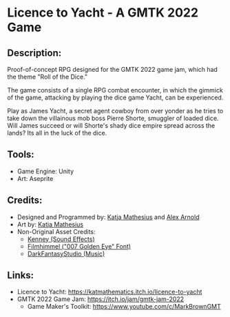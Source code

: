 # Licence to Yacht - A GMTK 2022 Game

## Description:
Proof-of-concept RPG designed for the GMTK 2022 game jam, which had the theme "Roll of the Dice."

The game consists of a single RPG combat encounter, in which the gimmick of the game, attacking by playing the dice game Yacht, can be experienced. 

Play as James Yacht, a secret agent cowboy from over yonder as he tries to take down the villainous mob boss Pierre Shorte, smuggler of loaded dice. Will James succeed or will Shorte's shady dice empire spread across the lands? Its all in the luck of the dice.

## Tools:
- Game Engine: Unity
- Art: Aseprite

## Credits:
- Designed and Programmed by: [Katja Mathesius](https://twitter.com/Kat_Mathematics) and [Alex Arnold](https://twitter.com/AlexArn1620)
- Art by: [Katja Mathesius](https://twitter.com/Kat_Mathematics)
- Non-Original Asset Credits: 
   - [Kenney (Sound Effects)](https://www.kenney.nl/assets?q=ui)
   - [Filmhimmel ("007 Golden Eye" Font)](https://www.dafont.com/filmhimmel.d736)
   - [DarkFantasyStudio (Music)](http://darkfantasystudio.com/)

## Links: 
- Licence to Yacht: https://katmathematics.itch.io/licence-to-yacht
- GMTK 2022 Game Jam: https://itch.io/jam/gmtk-jam-2022
   - Game Maker's Toolkit: https://www.youtube.com/c/MarkBrownGMT
